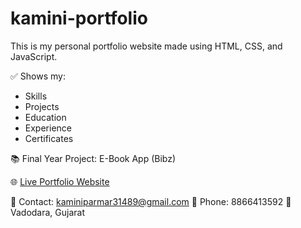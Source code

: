 # kamini-portfolio

This is my personal portfolio website made using HTML, CSS, and JavaScript.

✅ Shows my:
- Skills
- Projects
- Education
- Experience
- Certificates

📚 Final Year Project: E-Book App (Bibz)

🌐 [Live Portfolio Website](https://yourusername.github.io/kamini-portfolio)

📩 Contact: kaminiparmar31489@gmail.com
📱 Phone: 8866413592
📍 Vadodara, Gujarat
